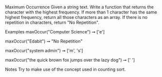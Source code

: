 Maximum Occurrence
Given a string text. Write a function that returns the character with the highest frequency. If more than 1 character has the same highest frequency, return all those characters as an array. If there is no repetition in characters, return "No Repetition".

Examples
maxOccur("Computer Science") ➞ ['e']

maxOccur("Edabit") ➞ "No Repetition"

maxOccur("system admin") ➞ ['m', 's']

maxOccur("the quick brown fox jumps over the lazy dog") ➞ [' ']

Notes
Try to make use of the concept used in counting sort.